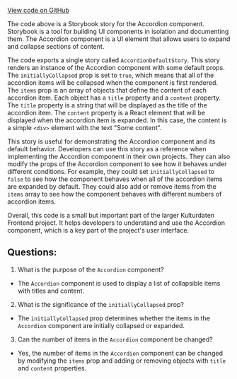 [View code on GitHub](https://github.com/technologiestiftung/kulturdaten-frontend/blob/master/components/accordion/story.tsx)

The code above is a Storybook story for the Accordion component. Storybook is a tool for building UI components in isolation and documenting them. The Accordion component is a UI element that allows users to expand and collapse sections of content. 

The code exports a single story called `AccordionDefaultStory`. This story renders an instance of the Accordion component with some default props. The `initiallyCollapsed` prop is set to `true`, which means that all of the accordion items will be collapsed when the component is first rendered. The `items` prop is an array of objects that define the content of each accordion item. Each object has a `title` property and a `content` property. The `title` property is a string that will be displayed as the title of the accordion item. The `content` property is a React element that will be displayed when the accordion item is expanded. In this case, the content is a simple `<div>` element with the text "Some content".

This story is useful for demonstrating the Accordion component and its default behavior. Developers can use this story as a reference when implementing the Accordion component in their own projects. They can also modify the props of the Accordion component to see how it behaves under different conditions. For example, they could set `initiallyCollapsed` to `false` to see how the component behaves when all of the accordion items are expanded by default. They could also add or remove items from the `items` array to see how the component behaves with different numbers of accordion items.

Overall, this code is a small but important part of the larger Kulturdaten Frontend project. It helps developers to understand and use the Accordion component, which is a key part of the project's user interface.
## Questions: 
 1. What is the purpose of the `Accordion` component?
- The `Accordion` component is used to display a list of collapsible items with titles and content.

2. What is the significance of the `initiallyCollapsed` prop?
- The `initiallyCollapsed` prop determines whether the items in the `Accordion` component are initially collapsed or expanded.

3. Can the number of items in the `Accordion` component be changed?
- Yes, the number of items in the `Accordion` component can be changed by modifying the `items` prop and adding or removing objects with `title` and `content` properties.